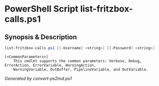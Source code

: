 # PowerShell Script list-fritzbox-calls.ps1

## Synopsis & Description
```powershell
list-fritzbox-calls.ps1 [[-Username] <string>] [[-Password] <string>]

```

```
[<CommonParameters>]
    This cmdlet supports the common parameters: Verbose, Debug, ErrorAction, ErrorVariable, WarningAction, 
    WarningVariable, OutBuffer, PipelineVariable, and OutVariable.
```

*Generated by convert-ps2md.ps1*

